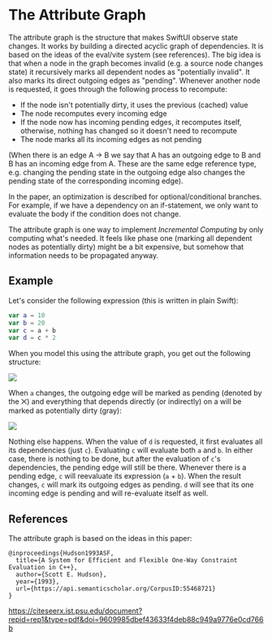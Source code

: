 # The Attribute Graph

The attribute graph is the structure that makes SwiftUI observe state changes. It works by building a directed acyclic graph of dependencies. It is based on the ideas of the eval/vite system (see references). The big idea is that when a node in the graph becomes invalid (e.g. a source node changes state) it recursively marks all dependent nodes as "potentially invalid". It also marks its direct outgoing edges as "pending". Whenever another node is requested, it goes through the following process to recompute:

- If the node isn't potentially dirty, it uses the previous (cached) value
- The node recomputes every incoming edge
- If the node now has incoming pending edges, it recomputes itself, otherwise, nothing has changed so it doesn't need to recompute
- The node marks all its incoming edges as not pending

(When there is an edge A -> B we say that A has an outgoing edge to B and B has an incoming edge from A. These are the same edge reference type, e.g. changing the pending state in the outgoing edge also changes the pending state of the corresponding incoming edge).

In the paper, an optimization is described for optional/conditional branches. For example, if we have a dependency on an if-statement, we only want to evaluate the body if the condition does not change.

The attribute graph is one way to implement *Incremental Computing* by only computing what's needed. It feels like phase one (marking all dependent nodes as potentially dirty) might be a bit expensive, but somehow that information needs to be propagated anyway.

## Example

Let's consider the following expression (this is written in plain Swift):

```swift
var a = 10
var b = 20
var c = a + b
var d = c * 2
```

When you model this using the attribute graph, you get out the following structure:

![](/images/media/2024-11-1208-43PastedImage.png)

When `a` changes, the outgoing edge will be marked as pending (denoted by the ⨉) and everything that depends directly (or indirectly) on a will be marked as potentially dirty (gray):

![](/images/media/2024-11-1208-47PastedImage.png)

Nothing else happens. When the value of `d` is requested, it first evaluates all its dependencies (just `c`). Evaluating `c` will evaluate both `a` and `b`. In either case, there is nothing to be done, but after the evaluation of `c`'s dependencies, the pending edge will still be there. Whenever there is a pending edge, `c` will reevaluate its expression (`a` + `b`). When the result changes, `c` will mark its outgoing edges as pending. `d` will see that its one incoming edge is pending and will re-evaluate itself as well.

## References

The attribute graph is based on the ideas in this paper:

```
@inproceedings{Hudson1993ASF,
  title={A System for Efficient and Flexible One-Way Constraint Evaluation in C++},
  author={Scott E. Hudson},
  year={1993},
  url={https://api.semanticscholar.org/CorpusID:55468721}
}
```

<https://citeseerx.ist.psu.edu/document?repid=rep1&type=pdf&doi=9609985dbef43633f4deb88c949a9776e0cd766b>
